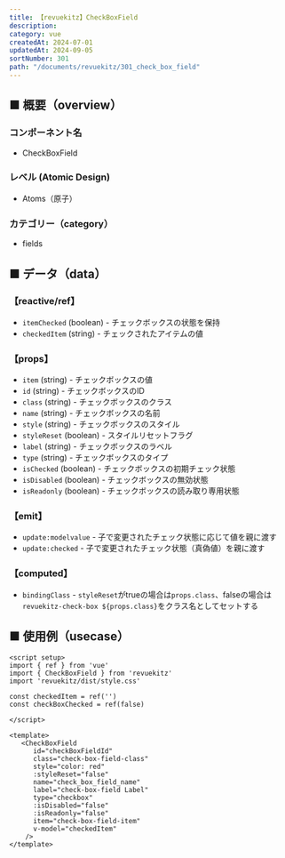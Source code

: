 ```yaml
---
title: 【revuekitz】CheckBoxField
description:
category: vue
createdAt: 2024-07-01
updatedAt: 2024-09-05
sortNumber: 301
path: "/documents/revuekitz/301_check_box_field"
---
```


<nuxt-content-wrapper>

## ■ 概要（overview）
### コンポーネント名
- CheckBoxField

### レベル (Atomic Design)
-  Atoms（原子）

### カテゴリー（category）
- fields

## ■ データ（data）

### 【reactive/ref】
- `itemChecked` (boolean) - チェックボックスの状態を保持
- `checkedItem` (string) - チェックされたアイテムの値

### 【props】
- `item` (string) - チェックボックスの値
- `id` (string) - チェックボックスのID
- `class` (string) - チェックボックスのクラス
- `name` (string) - チェックボックスの名前
- `style` (string) - チェックボックスのスタイル
- `styleReset` (boolean) - スタイルリセットフラグ
- `label` (string) - チェックボックスのラベル
- `type` (string) - チェックボックスのタイプ
- `isChecked` (boolean) - チェックボックスの初期チェック状態
- `isDisabled` (boolean) - チェックボックスの無効状態
- `isReadonly` (boolean) - チェックボックスの読み取り専用状態

### 【emit】
- `update:modelvalue` - 子で変更されたチェック状態に応じて値を親に渡す
- `update:checked` - 子で変更されたチェック状態（真偽値）を親に渡す

### 【computed】
- `bindingClass` - `styleReset`がtrueの場合は`props.class`、falseの場合は`revuekitz-check-box ${props.class}`をクラス名としてセットする


## ■ 使用例（usecase）
```vue
<script setup>
import { ref } from 'vue'
import { CheckBoxField } from 'revuekitz'
import 'revuekitz/dist/style.css' 

const checkedItem = ref('')
const checkBoxChecked = ref(false)

</script>

<template>
   <CheckBoxField
      id="checkBoxFieldId"
      class="check-box-field-class"
      style="color: red"
      :styleReset="false"
      name="check_box_field_name"
      label="check-box-field Label"
      type="checkbox"
      :isDisabled="false"
      :isReadonly="false"
      item="check-box-field-item"
      v-model="checkedItem"
    />
</template>

```

</nuxt-content-wrapper>